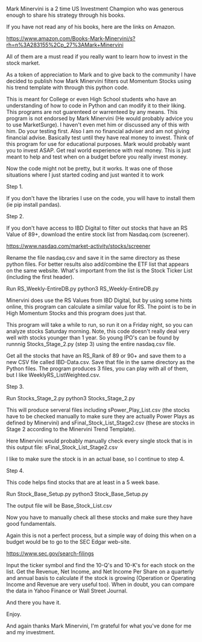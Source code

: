 Mark Minervini is a 2 time US Investment Champion who was generous enough to share his strategy through his books. 

If you have not read any of his books, here are the links on Amazon. 

https://www.amazon.com/Books-Mark-Minervini/s?rh=n%3A283155%2Cp_27%3AMark+Minervini

All of them are a must read if you really want to learn how to invest in the stock market. 

As a token of appreciation to Mark and to give back to the community I have decided to publish how Mark Minervini filters out Momentum Stocks using his trend template with through this python code. 

This is meant for College or even High School students who have an understanding of how to code in Python and can modify it to their liking. This programs are not guarenteed or warrenteed by any means. This program is not endorsed by Mark Minervini (He would probably advice you to use MarketSurge). I haven't even met him or discussed any of this with him. Do your testing first. Also I am no financial adviser and am not giving financial advise. Basically test until they have real money to invest. Think of this program for use for educational purposes. Mark would probably want you to invest ASAP. Get real world experience with real money. This is just meant to help and test when on a budget before you really invest money.

Now the code might not be pretty, but it works. It was one of those situations where I just started coding and just wanted it to work

Step 1.

If you don't have the libraries I use on the code, you will have to install them (ie pip install pandas).


Step 2. 

If you don't have access to IBD Digital to filter out stocks that have an RS Value of 89+, download the entire stock list from Nasdaq.com (screener).

https://www.nasdaq.com/market-activity/stocks/screener

Rename the file nasdaq.csv and save it in the same directory as these python files. For better results also add/combine the ETF list that appears on the same website. What's important from the list is the Stock Ticker List (including the first header).

Run RS_Weekly-EntireDB.py
python3 RS_Weekly-EntireDB.py

Minervini does use the RS Values from IBD Digital, but by using some hints online, this program can calculate a similar value for RS. The point is to be in High Momentum Stocks and this program does just that. 

This program will take a while to run, so run it on a Friday night, so you can analyze stocks Saturday morning. Note, this code doesn't really deal very well with stocks younger than 1 year. So young IPO's can be found by runnnig Stocks_Stage_2.py (step 3) using the entire nasdaq.csv file. 

Get all the stocks that have an RS_Rank of 89 or 90+ and save them to a new CSV file called IBD-Data.csv. Save that file in the same directory as the Python files. The program produces 3 files, you can play with all of them, but I like WeeklyRS_ListWeighted.csv.


Step 3.

Run Stocks_Stage_2.py
python3 Stocks_Stage_2.py

This will produce serveral files including sPower_Play_List.csv (the stocks have to be checked manually to make sure they are actually Power Plays as defined by Minervini) and sFinal_Stock_List_Stage2.csv (these are stocks in Stage 2 according to the Minervini Trend Template).

Here Minervini would probably manually check every single stock that is in this output file: sFinal_Stock_List_Stage2.csv

I like to make sure the stock is in an actual base, so I continue to step 4. 


Step 4. 

This code helps find stocks that are at least in a 5 week base. 

Run Stock_Base_Setup.py
python3 Stock_Base_Setup.py

The output file will be Base_Stock_List.csv

Now you have to manually check all these stocks and make sure they have good fundamentals. 

Again this is not a perfect process, but a simple way of doing this when on a budget would be to go to the SEC Edgar web-site. 

https://www.sec.gov/search-filings

Input the ticker symbol and find the 10-Q's and 10-K's for each stock on the list. 
Get the Revenue, Net Income, and Net Income Per Share on a quarterly and annual basis to calculate if the stock is growing (Operation or Operating Income and Revenue are very useful too). 
When in doubt, you can compare the data in Yahoo Finance or Wall Street Journal. 

And there you have it. 

Enjoy. 

And again thanks Mark Minervini, I'm grateful for what you've done for me and my investment.
